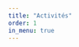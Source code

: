 ```yaml
---
title: "Activités"
order: 1
in_menu: true
---
```

<div class="glowy-blob">
    <div></div>
    <div></div>
    <div></div>
    <div></div>
    <div></div>
    <div></div>
    <div></div>
    <div></div>
    <div></div>
    <div></div>
    <div></div>
    <div></div>
    <div></div>
    <div></div>
    <div></div>
</div>



<svg xmlns="http://www.w3.org/2000/svg" version="1.1">
  <defs>
    <filter id="goo">
      <feGaussianBlur in="SourceGraphic" stdDeviation="10" result="blur" />
      <feColorMatrix in="blur" mode="matrix" values="1 0 0 0 0  0 1 0 0 0  0 0 1 0 0  0 0 0 19 -9" result="goo" />
      <feComposite in="SourceGraphic" in2="goo" operator="atop"/>
    </filter>
  </defs>
</svg>



<script>
var doms = document.getElementsByClassName("glowy-blob");

var selected = 0;

for(var x =0;x<doms.length;x++) {
    for(var i = 0;i<doms[x].children.length;i++) {
        doms[x].children[i].addEventListener("mousedown", function(e){
            selected = this;
        })
    }
}

window.addEventListener("mouseup", function(e){
  selected.style.animation = "bounceback 1s ease";
  selected.style.animationFillMode = "forwards";
  var lala = selected;
  selected = null;

  setTimeout(function() {
      lala.style.animation = "";
      lala.style.animationFillMode = "";
      lala.style.left = "";
      lala.style.top = "";
  },1000)

})

window.addEventListener("mousemove", function(e) {
    if(selected == null || !selected) return;
    selected.style.left = (e.clientX - (selected.getBoundingClientRect().width/2) - window.innerWidth/2) +"px"
    selected.style.top = (e.clientY - (selected.getBoundingClientRect().height/2) - window.innerHeight/2 ) +"px"
    selected.style.animation = 0;
}) </script> 